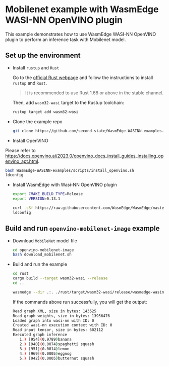 # Mobilenet example with WasmEdge WASI-NN OpenVINO plugin

This example demonstrates how to use WasmEdge WASI-NN OpenVINO plugin to perform an inference task with Mobilenet model.

## Set up the environment

- Install `rustup` and `Rust`

  Go to the [official Rust webpage](https://www.rust-lang.org/tools/install) and follow the instructions to install `rustup` and `Rust`.

  > It is recommended to use Rust 1.68 or above in the stable channel.

  Then, add `wasm32-wasi` target to the Rustup toolchain:

  ```bash
  rustup target add wasm32-wasi
  ```

- Clone the example repo

  ```bash
  git clone https://github.com/second-state/WasmEdge-WASINN-examples.git
  ```

- Install OpenVINO

Please refer to https://docs.openvino.ai/2023.0/openvino_docs_install_guides_installing_openvino_apt.html.

  ```bash
  bash WasmEdge-WASINN-examples/scripts/install_openvino.sh
  ldconfig
  ```

- Install WasmEdge with Wasi-NN OpenVINO plugin

  ```bash
  export CMAKE_BUILD_TYPE=Release
  export VERSION=0.13.1

  curl -sSf https://raw.githubusercontent.com/WasmEdge/WasmEdge/master/utils/install.sh | bash -s -- -v $VERSION -p /usr/local --plugins wasi_nn-openvino
  ldconfig
  ```

## Build and run `openvino-mobilenet-image` example

- Download `MobileNet` model file

  ```bash
  cd openvino-mobilenet-image
  bash download_mobilenet.sh
  ```

- Build and run the example

  ```bash
  cd rust
  cargo build --target wasm32-wasi --release
  cd ..

  wasmedge --dir .:. ./rust/target/wasm32-wasi/release/wasmedge-wasinn-example-mobilenet.wasm mobilenet.xml mobilenet.bin tensor-1x224x224x3-f32.bgr
  ```

  If the commands above run successfully, you will get the output:
  
  ```bash
  Read graph XML, size in bytes: 143525
  Read graph weights, size in bytes: 13956476
  Loaded graph into wasi-nn with ID: 0
  Created wasi-nn execution context with ID: 0
  Read input tensor, size in bytes: 602112
  Executed graph inference
     1.) [954](0.9789)banana
     2.) [940](0.0074)spaghetti squash
     3.) [951](0.0014)lemon
     4.) [969](0.0005)eggnog
     5.) [942](0.0005)butternut squash
  ```
